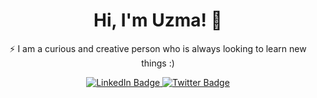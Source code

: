 <link rel="stylesheet" href="https://cdn.jsdelivr.net/gh/devicons/devicon@v2.15.1/devicon.min.css">

<h1 align="center">Hi, I'm Uzma! 👋</h1>
          
<div align="center">
  <div> <p></p>
    ⚡ I am a curious and creative person who is always looking to learn new things :)
  </div>
  <div> <p></p>
  </div>

  <div align="center" id="badges">
    <a href="https://www.linkedin.com/in/uzma-ferdous/" target="_blank" rel="noreferrer">
      <img src="https://img.shields.io/badge/LinkedIn-blue?style=for-the-badge&logo=linkedin&logoColor=white" alt="LinkedIn Badge"/>
    </a>
    <a href="mailto:uzma.ferdous@mail.utoronto.ca" target="_blank" rel="noreferrer">
      <img src="https://img.shields.io/badge/Email_Me-teal?style=for-the-badge&logo=microsoftoutlook&logoColor=white" alt="Twitter Badge"/>
    </a>
  </div>
  

